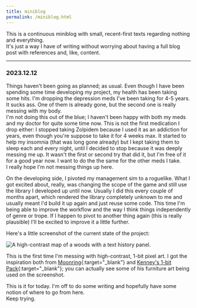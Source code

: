 ```yaml
---
title: miniblog
permalink: /miniblog.html
---
```


This is a continuous miniblog with small, recent-first texts regarding nothing and everything.  
It's just a way I have of writing without worrying about having a full blog post with references and, like, content.

---

### 2023.12.12

Things haven't been going as planned; as usual. Even though I have been spending some time developing my project, my health has been taking some hits. I'm dropping the depression meds I've been taking for 4-5 years. It sucks ass. One of them is already gone, but the second one is really messing with my body.  
I'm not doing this out of the blue; I haven't been happy with both my meds and my doctor for quite some time now. This is not the first medication I drop either: I stopped taking Zolpidem because I used it as an addiction for years, even though you're suppose to take it for 4 weeks max. It started to help my insomnia (that was long gone already) but I kept taking them to sleep each and every night, until I decided to stop because it was deeply messing me up. It wasn't the first or second try that did it, but I'm free of it for a good year now. I want to do the the same for the other meds I take.  
I really hope I'm not messing things up here.

On the developing side, I pivoted my management sim to a roguelike. What I got excited about, really, was changing the scope of the game and still use the library I developed up until now. Usually I did this every couple of months apart, which rendered the library completely unknown to me and usually meant I'd build it up again and just reuse some code. This time I'm being able to improve the workflow and the way I think things independently of genre or trope. If I happen to pivot to another thing again (this is really plausible) I'll be excited to improve it a little further.

Here's a little screenshot of the current state of the project:

![A high-contrast map of a woods with a text history panel.](2023-12-12.png)

This is the first time I'm messing with high-contrast, 1-bit pixel art. I got the inspiration both from [Moonring](https://store.steampowered.com/app/2373630/Moonring/){:target="_blank"} and [Kenney's 1-bit Pack](https://kenney.nl/assets/1-bit-pack){:target="_blank"}; you can actually see some of his furniture art being used on the screenshot.

This is it for today. I'm off to do some writing and hopefully have some notion of where to go from here.  
Keep trying.